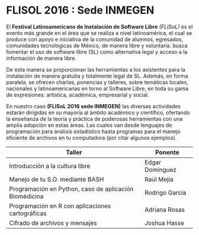 # FLISOL 2016 : Sede INMEGEN

El **Festival Latinoamericano de Instalación de Software Libre** _(FLISoL)_ es el evento más grande en el área que se realiza a nivel latinoamérica, el cual se produce con apoyo e iniciativa de la comunidad de alumnos, egresados, comunidades tecnológicas de México, de manera libre y voluntaria.  busca fomentar el uso de software libre (SL) como alternativa legal y acceso a la información de manera libre. 

De esta manera se proporcionan las herramientas a los asistentes para la instalación de manera gratuita y totalmente legal de SL. Además, en forma paralela, se ofrecen charlas, ponencias y talleres, sobre temáticas locales, nacionales y latinoamericanas en torno al Software Libre, en toda su gama de expresiones: artística, académica, empresarial y social.

En nuestro caso **(FLISoL 2016 sede INMEGEN)** las diversas actividades estarán dirigidas en su mayoría al ámbito académico y científico, ofertando la enseñanza de la teoría y práctica de poderosas herramientas con una amplia adopción en estas áreas.  Las cuales van desde lenguajes de programación para análisis estadístico  hasta programas para el manejo eficiente de archivos en tu computadora (por citar algunos ejemplos).

 Taller        | Ponente           
 ------------- |-------------
 Introducción a la cultura libre | Edgar Domínguez 
 Manejo de tu S.O. mediante BASH  | Raúl Mejía  
 Programación en Python, caso de aplicación  Biomédicina | Rodrigo García 
 Programación en R con aplicaciones cartográficas    | Adriana Rosas      
 Cifrado de archivos y mensajes | Joshua Hasse
    


